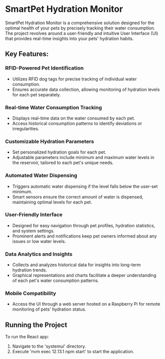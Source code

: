 # SmartPet Hydration Monitor

SmartPet Hydration Monitor is a comprehensive solution designed for the optimal health of your pets by precisely tracking their water consumption. The project revolves around a user-friendly and intuitive User Interface (UI) that provides real-time insights into your pets' hydration habits.

## Key Features:

### RFID-Powered Pet Identification
- Utilizes RFID dog tags for precise tracking of individual water consumption.
- Ensures accurate data collection, allowing monitoring of hydration levels for each pet separately.

### Real-time Water Consumption Tracking
- Displays real-time data on the water consumed by each pet.
- Access historical consumption patterns to identify deviations or irregularities.

### Customizable Hydration Parameters
- Set personalized hydration goals for each pet.
- Adjustable parameters include minimum and maximum water levels in the reservoir, tailored to each pet's unique needs.

### Automated Water Dispensing
- Triggers automatic water dispensing if the level falls below the user-set minimum.
- Smart sensors ensure the correct amount of water is dispensed, maintaining optimal levels for each pet.

### User-Friendly Interface
- Designed for easy navigation through pet profiles, hydration statistics, and system settings.
- Prominent alerts and notifications keep pet owners informed about any issues or low water levels.

### Data Analytics and Insights
- Collects and analyzes historical data for insights into long-term hydration trends.
- Graphical representations and charts facilitate a deeper understanding of each pet's water consumption patterns.

### Mobile Compatibility
- Access the UI through a web server hosted on a Raspberry Pi for remote monitoring of pets' hydration status.

## Running the Project

To run the React app:
1. Navigate to the 'systemui' directory.
2. Execute 'nvm exec 12.13.1 npm start' to start the application.
